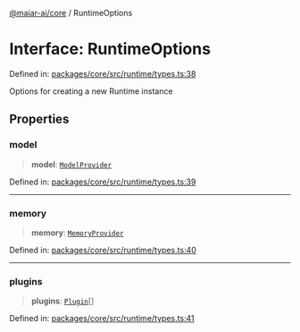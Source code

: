 [@maiar-ai/core](../index.md) / RuntimeOptions

# Interface: RuntimeOptions

Defined in: [packages/core/src/runtime/types.ts:38](https://github.com/UraniumCorporation/maiar-ai/blob/main/packages/core/src/runtime/types.ts#L38)

Options for creating a new Runtime instance

## Properties

### model

> **model**: [`ModelProvider`](ModelProvider.md)

Defined in: [packages/core/src/runtime/types.ts:39](https://github.com/UraniumCorporation/maiar-ai/blob/main/packages/core/src/runtime/types.ts#L39)

***

### memory

> **memory**: [`MemoryProvider`](MemoryProvider.md)

Defined in: [packages/core/src/runtime/types.ts:40](https://github.com/UraniumCorporation/maiar-ai/blob/main/packages/core/src/runtime/types.ts#L40)

***

### plugins

> **plugins**: [`Plugin`](Plugin.md)[]

Defined in: [packages/core/src/runtime/types.ts:41](https://github.com/UraniumCorporation/maiar-ai/blob/main/packages/core/src/runtime/types.ts#L41)
